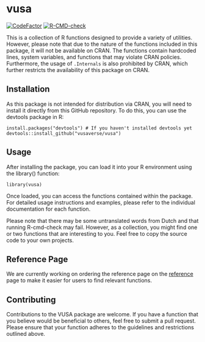 # vusa
  <!-- badges: start -->
  [![CodeFactor](https://www.codefactor.io/repository/github/vusaverse/vusa/badge)](https://www.codefactor.io/repository/github/vusaverse/vusa)
  [![R-CMD-check](https://github.com/vusaverse/vusa/actions/workflows/R-CMD-check.yaml/badge.svg)](https://github.com/vusaverse/vusa/actions/workflows/R-CMD-check.yaml)
  <!-- badges: end -->

This is a collection of R functions designed to provide a variety of utilities. However, please note that due to the nature of the functions included in this package, it will not be available on CRAN. The functions contain hardcoded lines, system variables, and functions that may violate CRAN policies. Furthermore, the usage of `.Internals` is also prohibited by CRAN, which further restricts the availability of this package on CRAN.

## Installation

As this package is not intended for distribution via CRAN, you will need to install it directly from this GitHub repository. To do this, you can use the devtools package in R:

```
install.packages("devtools") # If you haven't installed devtools yet
devtools::install_github("vusaverse/vusa")
```

## Usage

After installing the package, you can load it into your R environment using the library() function:

```
library(vusa)
```

Once loaded, you can access the functions contained within the package. For detailed usage instructions and examples, please refer to the individual documentation for each function.

Please note that there may be some untranslated words from Dutch and that running R-cmd-check may fail. However, as a collection, you might find one or two functions that are interesting to you. Feel free to copy the source code to your own projects.

## Reference Page

We are currently working on ordering the reference page on the [reference](https://vusaverse.github.io/vusa/reference/index.html) page to make it easier for users to find relevant functions. 

## Contributing

Contributions to the VUSA package are welcome. If you have a function that you believe would be beneficial to others, feel free to submit a pull request. Please ensure that your function adheres to the guidelines and restrictions outlined above.
